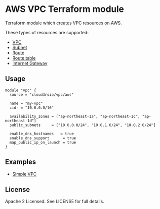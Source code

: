 # AWS VPC Terraform module

Terraform module which creates VPC resources on AWS.

These types of resources are supported:

* [VPC](https://www.terraform.io/docs/providers/aws/r/vpc.html)
* [Subnet](https://www.terraform.io/docs/providers/aws/r/subnet.html)
* [Route](https://www.terraform.io/docs/providers/aws/r/route.html)
* [Route table](https://www.terraform.io/docs/providers/aws/r/route_table.html)
* [Internet Gateway](https://www.terraform.io/docs/providers/aws/r/internet_gateway.html)

## Usage

```hcl
module "vpc" {
  source = "cloud3rsio/vpc/aws"

  name = "my-vpc"
  cidr = "10.0.0.0/16"

  availability_zones = ["ap-northeast-1a", "ap-northeast-1c", "ap-northeast-1d"]
  public_subnets     = ["10.0.0.0/24", "10.0.1.0/24", "10.0.2.0/24"]

  enable_dns_hostnames   = true
  enable_dns_support      = true
  map_public_ip_on_launch = true
}
```

## Examples

* [Simple VPC](./examples/simple-vpc/)

## License

Apache 2 Licensed. See LICENSE for full details.
